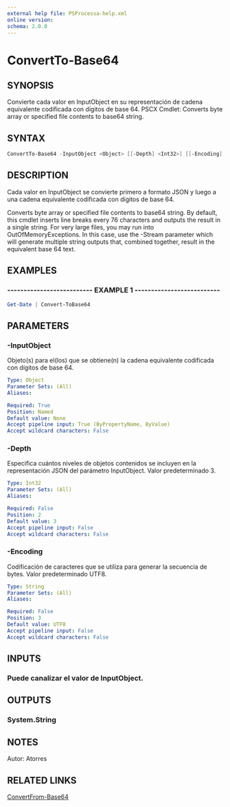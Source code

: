 ```yaml
---
external help file: PSProcessa-help.xml
online version: 
schema: 2.0.0
---
```


# ConvertTo-Base64

## SYNOPSIS
Convierte cada valor en InputObject en su representación de cadena equivalente codificada con dígitos de base 64.
PSCX Cmdlet: Converts byte array or specified file contents to base64 string.

## SYNTAX

```powershell
ConvertTo-Base64 -InputObject <Object> [[-Depth] <Int32>] [[-Encoding] <String>]
```

## DESCRIPTION
Cada valor en InputObject se convierte primero a formato JSON y luego a una cadena equivalente codificada con dígitos de base 64.

Converts byte array or specified file contents to base64 string. 
By default, this cmdlet inserts line breaks every 76 characters and outputs the result in a single string.
For very large files, you may run into OutOfMemoryExceptions.
In this case, use the -Stream parameter which will generate multiple string outputs that, combined together, result in the equivalent base 64 text.

## EXAMPLES

### -------------------------- EXAMPLE 1 --------------------------
```powershell
Get-Date | Convert-ToBase64
```
## PARAMETERS

### -InputObject
Objeto(s) para el(los) que se obtiene(n) la cadena equivalente codificada con dígitos de base 64.

```yaml
Type: Object
Parameter Sets: (All)
Aliases: 

Required: True
Position: Named
Default value: None
Accept pipeline input: True (ByPropertyName, ByValue)
Accept wildcard characters: False
```

### -Depth
Especifica cuántos niveles de objetos contenidos se incluyen en la representación JSON del parámetro InputObject.
Valor predeterminado 3.

```yaml
Type: Int32
Parameter Sets: (All)
Aliases: 

Required: False
Position: 2
Default value: 3
Accept pipeline input: False
Accept wildcard characters: False
```

### -Encoding
Codificación de caracteres que se utiliza para generar la secuencia de bytes.
Valor predeterminado UTF8.

```yaml
Type: String
Parameter Sets: (All)
Aliases: 

Required: False
Position: 3
Default value: UTF8
Accept pipeline input: False
Accept wildcard characters: False
```

## INPUTS

### Puede canalizar el valor de InputObject.

## OUTPUTS

### System.String

## NOTES
Autor: Atorres

## RELATED LINKS

[ConvertFrom-Base64]()

